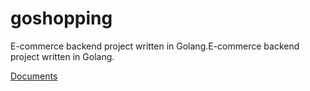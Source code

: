 # goshopping
E-commerce backend project written in Golang.E-commerce backend project written in Golang.

[Documents](https://godtimi.notion.site/11cd937ee0328062991ec60a00908978)

